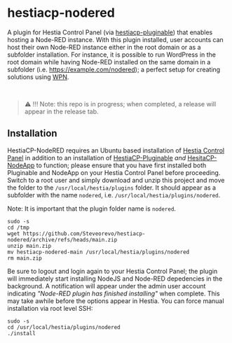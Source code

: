 # hestiacp-nodered
A plugin for Hestia Control Panel (via [hestiacp-pluginable](https://github.com/steveorevo/hestiacp-pluginable)) that enables hosting a Node-RED instance. With this plugin installed, user accounts can host their own Node-RED instance either in the root domain or as a subfolder installation. For instance, it is possible to run WordPress in the root domain while having Node-RED installed on the same domain in a subfolder (i.e. https://example.com/nodered); a perfect setup for creating solutions using [WPN](https://github.com/steveorevo/wpn). 

&nbsp;
> :warning: !!! Note: this repo is in progress; when completed, a release will appear in the release tab.

## Installation
HestiaCP-NodeRED requires an Ubuntu based installation of [Hestia Control Panel](https://hestiacp.com) in addition to an installation of [HestiaCP-Pluginable](https://github.com/steveorevo/hestiacp-pluginable) *and* [HesitaCP-NodeApp](https://github.com/steveorevo/hestiacp-nodeapp) to function; please ensure that you have first installed both Pluginable and NodeApp on your Hestia Control Panel before proceeding. Switch to a root user and simply download and unzip this project and move the folder to the `/usr/local/hestia/plugins` folder. It should appear as a subfolder with the name `nodered`, i.e. `/usr/local/hestia/plugins/nodered`.

Note: It is important that the plugin folder name is `nodered`.

```
sudo -s
cd /tmp
wget https://github.com/Steveorevo/hestiacp-nodered/archive/refs/heads/main.zip
unzip main.zip
mv hestiacp-nodered-main /usr/local/hestia/plugins/nodered
rm main.zip
```

Be sure to logout and login again to your Hestia Control Panel; the plugin will immediately start installing NodeJS and Node-RED depedencies in the background. A notification will appear under the admin user account indicating *"Node-RED plugin has finished installing"* when complete. This may take awhile before the options appear in Hestia. You can force manual installation via root level SSH:

```
sudo -s
cd /usr/local/hestia/plugins/nodered
./install
```
